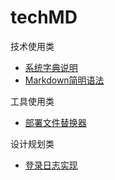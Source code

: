 # techMD

技术使用类

* [系统字典说明](Dict.md)
* [Markdown简明语法](markdown.md)


工具使用类

* [部署文件替换器](hkt.md)


设计规划类

* [登录日志实现](node/socket.md)

